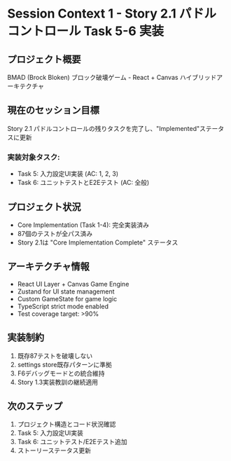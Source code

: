 # Session Context 1 - Story 2.1 パドルコントロール Task 5-6 実装

## プロジェクト概要
BMAD (Brock Bloken) ブロック破壊ゲーム - React + Canvas ハイブリッドアーキテクチャ

## 現在のセッション目標
Story 2.1 パドルコントロールの残りタスクを完了し、"Implemented"ステータスに更新

### 実装対象タスク:
- Task 5: 入力設定UI実装 (AC: 1, 2, 3)
- Task 6: ユニットテストとE2Eテスト (AC: 全般)

## プロジェクト状況
- Core Implementation (Task 1-4): 完全実装済み
- 87個のテストが全パス済み
- Story 2.1は "Core Implementation Complete" ステータス

## アーキテクチャ情報
- React UI Layer + Canvas Game Engine
- Zustand for UI state management 
- Custom GameState for game logic
- TypeScript strict mode enabled
- Test coverage target: >90%

## 実装制約
1. 既存87テストを破壊しない
2. settings store既存パターンに準拠
3. F6デバッグモードとの統合維持
4. Story 1.3実装教訓の継続適用

## 次のステップ
1. プロジェクト構造とコード状況確認
2. Task 5: 入力設定UI実装
3. Task 6: ユニットテスト/E2Eテスト追加  
4. ストーリーステータス更新
